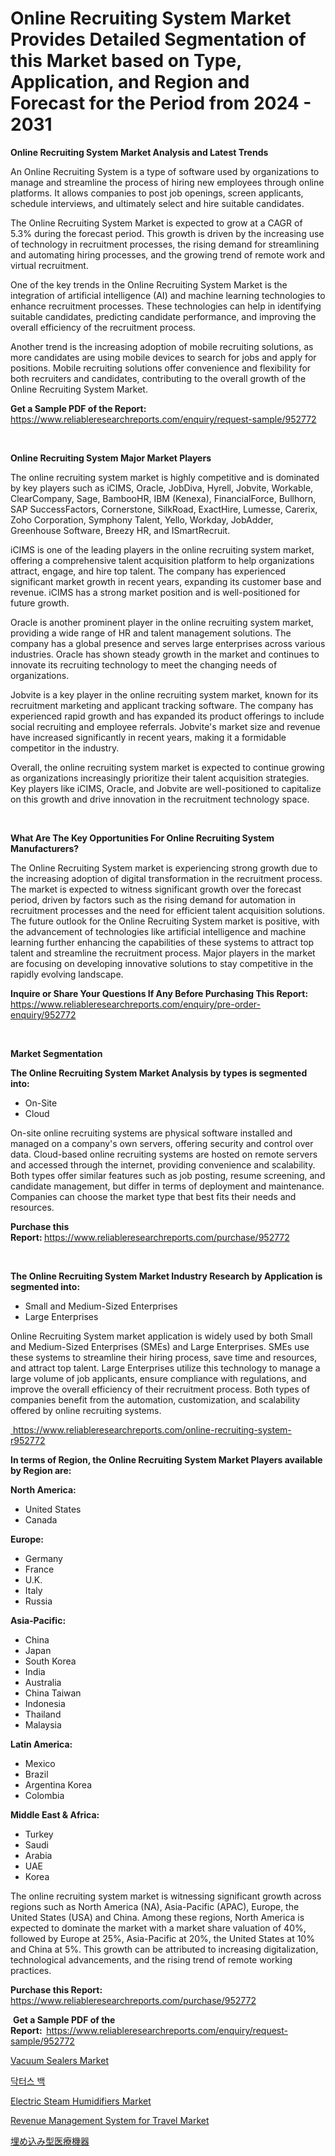 <p><h1>Online Recruiting System Market Provides Detailed Segmentation of this Market based on Type, Application, and Region and Forecast for the Period from 2024 - 2031</h1></p><p><strong>Online Recruiting System Market Analysis and Latest Trends</strong></p>
<p><p>An Online Recruiting System is a type of software used by organizations to manage and streamline the process of hiring new employees through online platforms. It allows companies to post job openings, screen applicants, schedule interviews, and ultimately select and hire suitable candidates.</p><p>The Online Recruiting System Market is expected to grow at a CAGR of 5.3% during the forecast period. This growth is driven by the increasing use of technology in recruitment processes, the rising demand for streamlining and automating hiring processes, and the growing trend of remote work and virtual recruitment.</p><p>One of the key trends in the Online Recruiting System Market is the integration of artificial intelligence (AI) and machine learning technologies to enhance recruitment processes. These technologies can help in identifying suitable candidates, predicting candidate performance, and improving the overall efficiency of the recruitment process.</p><p>Another trend is the increasing adoption of mobile recruiting solutions, as more candidates are using mobile devices to search for jobs and apply for positions. Mobile recruiting solutions offer convenience and flexibility for both recruiters and candidates, contributing to the overall growth of the Online Recruiting System Market.</p></p>
<p><strong>Get a Sample PDF of the Report:&nbsp;</strong> <a href="https://www.reliableresearchreports.com/enquiry/request-sample/952772">https://www.reliableresearchreports.com/enquiry/request-sample/952772</a></p>
<p>&nbsp;</p>
<p><strong>Online Recruiting System Major Market Players</strong></p>
<p><p>The online recruiting system market is highly competitive and is dominated by key players such as iCIMS, Oracle, JobDiva, Hyrell, Jobvite, Workable, ClearCompany, Sage, BambooHR, IBM (Kenexa), FinancialForce, Bullhorn, SAP SuccessFactors, Cornerstone, SilkRoad, ExactHire, Lumesse, Carerix, Zoho Corporation, Symphony Talent, Yello, Workday, JobAdder, Greenhouse Software, Breezy HR, and ISmartRecruit.</p><p>iCIMS is one of the leading players in the online recruiting system market, offering a comprehensive talent acquisition platform to help organizations attract, engage, and hire top talent. The company has experienced significant market growth in recent years, expanding its customer base and revenue. iCIMS has a strong market position and is well-positioned for future growth.</p><p>Oracle is another prominent player in the online recruiting system market, providing a wide range of HR and talent management solutions. The company has a global presence and serves large enterprises across various industries. Oracle has shown steady growth in the market and continues to innovate its recruiting technology to meet the changing needs of organizations.</p><p>Jobvite is a key player in the online recruiting system market, known for its recruitment marketing and applicant tracking software. The company has experienced rapid growth and has expanded its product offerings to include social recruiting and employee referrals. Jobvite's market size and revenue have increased significantly in recent years, making it a formidable competitor in the industry.</p><p>Overall, the online recruiting system market is expected to continue growing as organizations increasingly prioritize their talent acquisition strategies. Key players like iCIMS, Oracle, and Jobvite are well-positioned to capitalize on this growth and drive innovation in the recruitment technology space.</p></p>
<p>&nbsp;</p>
<p><strong>What Are The Key Opportunities For Online Recruiting System Manufacturers?</strong></p>
<p><p>The Online Recruiting System market is experiencing strong growth due to the increasing adoption of digital transformation in the recruitment process. The market is expected to witness significant growth over the forecast period, driven by factors such as the rising demand for automation in recruitment processes and the need for efficient talent acquisition solutions. The future outlook for the Online Recruiting System market is positive, with the advancement of technologies like artificial intelligence and machine learning further enhancing the capabilities of these systems to attract top talent and streamline the recruitment process. Major players in the market are focusing on developing innovative solutions to stay competitive in the rapidly evolving landscape.</p></p>
<p><strong>Inquire or Share Your Questions If Any Before Purchasing This Report:</strong> <a href="https://www.reliableresearchreports.com/enquiry/pre-order-enquiry/952772">https://www.reliableresearchreports.com/enquiry/pre-order-enquiry/952772</a></p>
<p>&nbsp;</p>
<p><strong>Market Segmentation</strong></p>
<p><strong>The Online Recruiting System Market Analysis by types is segmented into:</strong></p>
<p><ul><li>On-Site</li><li>Cloud</li></ul></p>
<p><p>On-site online recruiting systems are physical software installed and managed on a company's own servers, offering security and control over data. Cloud-based online recruiting systems are hosted on remote servers and accessed through the internet, providing convenience and scalability. Both types offer similar features such as job posting, resume screening, and candidate management, but differ in terms of deployment and maintenance. Companies can choose the market type that best fits their needs and resources.</p></p>
<p><strong>Purchase this Report:&nbsp;</strong><a href="https://www.reliableresearchreports.com/purchase/952772">https://www.reliableresearchreports.com/purchase/952772</a></p>
<p>&nbsp;</p>
<p><strong>The Online Recruiting System Market Industry Research by Application is segmented into:</strong></p>
<p><ul><li>Small and Medium-Sized Enterprises</li><li>Large Enterprises</li></ul></p>
<p><p>Online Recruiting System market application is widely used by both Small and Medium-Sized Enterprises (SMEs) and Large Enterprises. SMEs use these systems to streamline their hiring process, save time and resources, and attract top talent. Large Enterprises utilize this technology to manage a large volume of job applicants, ensure compliance with regulations, and improve the overall efficiency of their recruitment process. Both types of companies benefit from the automation, customization, and scalability offered by online recruiting systems.</p></p>
<p><a href="https://www.reliableresearchreports.com/online-recruiting-system-r952772">&nbsp;https://www.reliableresearchreports.com/online-recruiting-system-r952772</a></p>
<p><strong>In terms of Region, the Online Recruiting System Market Players available by Region are:</strong></p>
<p>
    <p> <strong> North America: </strong>
        <ul>
            <li>United States</li>
            <li>Canada</li>
        </ul>
        </p> 
    <p> <strong> Europe: </strong>
        <ul>
            <li>Germany</li>
            <li>France</li>
            <li>U.K.</li>
            <li>Italy</li>
            <li>Russia</li>
        </ul>
        </p> 
    <p> <strong> Asia-Pacific: </strong>
        <ul>
            <li>China</li>
            <li>Japan</li>
            <li>South Korea</li>
            <li>India</li>
            <li>Australia</li>
            <li>China Taiwan</li>
            <li>Indonesia</li>
            <li>Thailand</li>
            <li>Malaysia</li>
        </ul>
        </p> 
    <p> <strong> Latin America: </strong>
        <ul>
            <li>Mexico</li>
            <li>Brazil</li>
            <li>Argentina Korea</li>
            <li>Colombia</li>
        </ul>
        </p> 
    <p> <strong> Middle East & Africa: </strong>
        <ul>
            <li>Turkey</li>
            <li>Saudi</li>
            <li>Arabia</li>
            <li>UAE</li>
            <li>Korea</li>
        </ul>
    </p>
    </p>
<p><p>The online recruiting system market is witnessing significant growth across regions such as North America (NA), Asia-Pacific (APAC), Europe, the United States (USA) and China. Among these regions, North America is expected to dominate the market with a market share valuation of 40%, followed by Europe at 25%, Asia-Pacific at 20%, the United States at 10% and China at 5%. This growth can be attributed to increasing digitalization, technological advancements, and the rising trend of remote working practices.</p></p>
<p><strong>Purchase this Report: </strong><a href="https://www.reliableresearchreports.com/purchase/952772">https://www.reliableresearchreports.com/purchase/952772</a></p>
<p>&nbsp;<strong>Get a Sample PDF of the Report:&nbsp;&nbsp;</strong><a href="https://www.reliableresearchreports.com/enquiry/request-sample/952772">https://www.reliableresearchreports.com/enquiry/request-sample/952772</a></p>
<p><strong></strong></p>
<p><p><a href="https://www.linkedin.com/pulse/vacuum-sealers-market-insights-cagr-trends-growth-strategies-x8pze">Vacuum Sealers Market</a></p><p><a href="https://medium.com/@kylearson6756sfvf/%EC%9D%98%EC%82%AC-%EA%B0%80%EB%B0%A9-%EC%8B%9C%EC%9E%A5-%EB%B3%B4%EA%B3%A0%EC%84%9C%EB%8A%94%EC%9D%B4-%EC%8B%9C%EC%9E%A5%EC%9D%98-%EC%B5%9C%EC%8B%A0-%ED%8A%B8%EB%A0%8C%EB%93%9C-%EB%B0%8F-%EC%84%B1%EC%9E%A5-%EA%B8%B0%ED%9A%8C%EB%A5%BC-%EB%B3%B4%EC%97%AC%EC%A4%8D%EB%8B%88%EB%8B%A4-34004b702c35">닥터스 백</a></p><p><a href="https://www.linkedin.com/pulse/electric-steam-humidifiers-market-size-reveals-best-marketing-h8n2e?trackingId=%2B7%2BfTDIssjOq0dxxWCoztA%3D%3D">Electric Steam Humidifiers Market</a></p><p><a href="https://github.com/edytherolanlouisejk1miz0wig/Market-Research-Report-List-2/blob/main/revenue-management-system-for-travel-market.md">Revenue Management System for Travel Market</a></p><p><a href="https://medium.com/@cielostamm/%E5%9F%8B%E3%82%81%E8%BE%BC%E3%81%BF%E5%BC%8F%E5%8C%BB%E7%99%82%E6%A9%9F%E5%99%A8%E5%B8%82%E5%A0%B4%E3%81%AF-%E5%B8%82%E5%A0%B4%E3%82%B7%E3%82%A7%E3%82%A2-%E3%82%B5%E3%82%A4%E3%82%BA-2031%E5%B9%B4%E3%81%BE%E3%81%A7%E3%81%AE%E4%BA%88%E6%B8%AC%E3%81%AB%E7%84%A6%E7%82%B9%E3%82%92%E5%BD%93%E3%81%A6%E3%81%A6%E3%81%84%E3%81%BE%E3%81%99-5a1f009a3b33">埋め込み型医療機器</a></p></p>